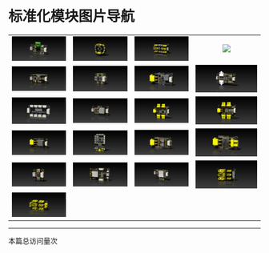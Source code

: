 # 标准化模块图片导航

<table>
    <tr>
    <td><center><a href="https://xmu-rm-hwsd-um.readthedocs.io/en/latest/Bluetooth/"><img src="../Navigation/HWSD-Bluetooth.PNG"></a>
    <td><center><a href="https://xmu-rm-hwsd-um.readthedocs.io/en/latest/CAN-Center/"><img src="../Navigation/HWSD-CAN Center.PNG"></a>
    <td><center><a href="https://xmu-rm-hwsd-um.readthedocs.io/en/latest/CAN-Cube/"><img src="../Navigation/HWSD-CAN Cube.PNG"></a>
    <td><center><a href="https://xmu-rm-hwsd-um.readthedocs.io/en/latest/Core/"><img src="../Navigation/HWSD-Core.PNG"></a>
    </tr>  
    <tr>
    <td><center><a href="https://xmu-rm-hwsd-um.readthedocs.io/en/latest/DAPLink/"><img src="../Navigation/HWSD-DAPLink.PNG"></a>
    <td><center><a href="https://xmu-rm-hwsd-um.readthedocs.io/en/latest/DBUS/"><img src="../Navigation/HWSD-DBUS.PNG"></a>
    <td><center><a href="https://xmu-rm-hwsd-um.readthedocs.io/en/latest/PowerConvert/"><img src="../Navigation/HWSD-DCDC-60V3A.PNG"></a>    
    <td><center><a href="https://xmu-rm-hwsd-um.readthedocs.io/en/latest/Detector/"><img src="../Navigation/HWSD-Detector.PNG"></a>    
    </tr>
    <tr>
    <td><center><a href="https://xmu-rm-hwsd-um.readthedocs.io/en/latest/GH2GH/"><img src="../Navigation/HWSD-GH2GH.PNG"></a>
    <td><center><a href="https://xmu-rm-hwsd-um.readthedocs.io/en/latest/Gyroscope/"><img src="../Navigation/HWSD-Gyroscope.PNG"></a>
    <td><center><a href="https://xmu-rm-hwsd-um.readthedocs.io/en/latest/H-bridge/"><img src="../Navigation/HWSD-H-bridge.PNG"></a>
    <td><center><a href="https://xmu-rm-hwsd-um.readthedocs.io/en/latest/High-Side-Switch/"><img src="../Navigation/HWSD-High-Side Switch.PNG"></a>        
    </tr>
    <tr>
    <td><center><a href="https://xmu-rm-hwsd-um.readthedocs.io/en/latest/PowerConvert/"><img src="../Navigation/HWSD-Module-36V5A.PNG"></a>
    <td><center><a href="https://xmu-rm-hwsd-um.readthedocs.io/en/latest/Robotics/"><img src="../Navigation/HWSD-Robotics.PNG"></a>
    <td><center><a href="https://xmu-rm-hwsd-um.readthedocs.io/en/latest/PowerConvert/"><img src="../Navigation/HWSD-Silent-42V4A.PNG"></a>
    <td><center><a href="https://xmu-rm-hwsd-um.readthedocs.io/en/latest/PowerProtect/"><img src="../Navigation/HWSD-SurgeSafe.PNG"></a>       
    </tr>
    <tr>
    <td><center><a href="https://xmu-rm-hwsd-um.readthedocs.io/en/latest/USB2TTL/"><img src="../Navigation/HWSD-USB2TTL.PNG"></a>
    <td><center><a href="https://xmu-rm-hwsd-um.readthedocs.io/en/latest/WiFi/"><img src="../Navigation/HWSD-WiFi-A.PNG"></a>
    <td><center><a href="https://xmu-rm-hwsd-um.readthedocs.io/en/latest/WiFi/"><img src="../Navigation/HWSD-WiFi-B.PNG"></a>
    <td><center><a href="https://xmu-rm-hwsd-um.readthedocs.io/en/latest/XT2XT/"><img src="../Navigation/HWSD-XT2XT-A.PNG"></a>        
    </tr>  
    <tr>
    <td><center><a href="https://xmu-rm-hwsd-um.readthedocs.io/en/latest/XT2XT/"><img src="../Navigation/HWSD-XT2XT-B.PNG"></a>
    <td><center><a href=""><img src=""></a>
    <td><center><a href=""><img src=""></a>
    <td><center><a href=""><img src=""></a>        
    </tr>         
</table>

---

<script async src="//busuanzi.ibruce.info/busuanzi/2.3/busuanzi.pure.mini.js"></script>
<span id="busuanzi_container_page_pv">本篇总访问量<span id="busuanzi_value_page_pv"></span>次</span>
